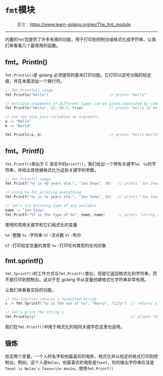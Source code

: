 # `fmt`模块

> 原文：<https://www.learn-golang.org/en/The_fmt_module>

* * *

内置的`fmt`包提供了许多有用的功能，用于打印到控制台或格式化成字符串。让我们来看看几个最常用的函数。

## fmt。Println()

`fmt.Println()`是 golang 必须提供的基本打印功能。它打印以逗号分隔的给定值，并在末尾添加一个换行符。

```go
// fmt.Println() usage
fmt.Println("Hello")                            // prints "Hello"

// multiple arguments of different types can be given seperated by commas
fmt.Println("Hello", 22, 98.3, true)            // prints "Hello 22 98.3 true"

// you can also pass variables as arguments
a := "Hello"
b := "World"

fmt.Println(a, b)                               // prints "Hello World" 
```

## fmt。Printf()

`fmt.Printf()`类似于 C 语言中的`printf()`。我们给出一个带有关键字`%d`、`%v`的字符串，并给出其他被格式化为这些关键字的参数。

```go
// fmt.Printf() usage
fmt.Printf("%s is %d years old.", "Jon Snow", 30)   // prints "Jon Snow is 30 years old."

// using %v for printing everything
fmt.Printf("%v is %v years old.", "Jon Snow", 30)   // prints "Jon Snow is 30 years old."

// let's try printing type of any variable
name := "Jon Snow"
fmt.Printf("%T is the type of %v", name, name)      // prints "string is the type of Jon Snow" 
```

使用的常用关键字和它们格式化的变量

`%d` -整数
`%s` -字符串
`%f` -浮点数
`%t` -布尔

`%T` -打印给定变量的类型
`%v` -打印任何类型的任何对象

## fmt.sprintf()

`fmt.Sprintf()`的工作方式与`fmt.Printf()`类似，但是它返回格式化的字符串，而不是打印到控制台。这对于在 golang 中从变量创建格式化字符串非常有用。

让我们来看看实际的功能。

```go
// the function returns a formatted string.
s := fmt.Sprintf("%s is the son of %s", "Harry", "Lily")  // returns a string "Harry is the son of Lily"

// let's print the string s
fmt.Println(s)                                            // prints "Harry is the son of Lily" 
```

我们在`fmt.Printf()`中用于格式化的相同关键字在这里也适用。

## 锻炼

给定两个变量，一个人的名字和他最喜欢的电影，格式化并以给定的格式打印到控制台。例如，这个人是`Nolan`，他最喜欢的电影是`Tenet`，你的输出字符串应该是`Tenet is Nolan's favourite movie`。使用`fmt.Printf()`